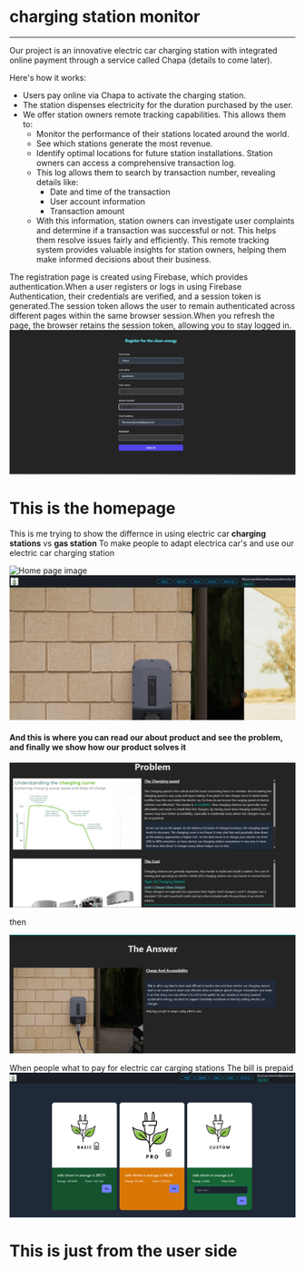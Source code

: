 # charging station monitor
-----
Our project is an innovative electric car charging station with integrated online payment through a service called Chapa (details to come later).

Here's how it works:

- Users pay online via Chapa to activate the charging station.
- The station dispenses electricity for the duration purchased by the user.
- We offer station owners remote tracking capabilities. This allows them to:
    - Monitor the performance of their stations located around the world.
    - See which stations generate the most revenue.
    - Identify optimal locations for future station installations.
    Station owners can access a comprehensive transaction log.
    - This log allows them to search by transaction number, revealing details like:
        - Date and time of the transaction
        - User account information
        - Transaction amount
    - With this information, station owners can investigate user complaints and determine if a transaction was successful or not. This helps them resolve issues fairly and efficiently.
This remote tracking system provides valuable insights for station owners, helping them make informed decisions about their business.

The registration page is created using Firebase, which provides authentication.When a user registers or logs in using Firebase Authentication, their credentials are verified, and a session token is generated.The session token allows the user to remain authenticated across different pages within the same browser session.When you refresh the page, the browser retains the session token, allowing you to stay logged in.
![registor page image](https://github.com/fit-s-u-m/IETP/blob/main/registor.png?raw=true)

# This is the homepage 
This is me trying to show the differnce in using electric car **charging stations** vs **gas station**
To make people to adapt electrica car's and use our electric car charging station

![Home page image](https://github.com/fit-s-u-m/IETP/blob/main/home.png?raw=true)
![Home page image](https://github.com/fit-s-u-m/IETP/blob/main/home2.png?raw=true)

#### And this is where you can read our about  product and see the problem, and finally we show how our product solves it
![Home page image](https://github.com/fit-s-u-m/IETP/blob/main/home3.png?raw=true)

then 

![Home page image](https://github.com/fit-s-u-m/IETP/blob/main/home4.png?raw=true)

When people what to pay for electric car carging stations 
The bill is prepaid 
![Home page image](https://github.com/fit-s-u-m/IETP/blob/main/payment.png?raw=true)

# This is just from the user side

